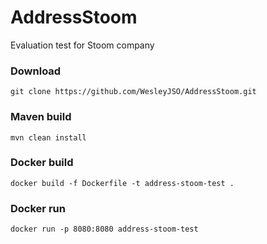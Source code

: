 # AddressStoom
Evaluation test for Stoom company

### Download
`git clone https://github.com/WesleyJSO/AddressStoom.git`

### Maven build
`mvn clean install`

### Docker build
`docker build -f Dockerfile -t address-stoom-test .`

### Docker run
`docker run -p 8080:8080 address-stoom-test`
